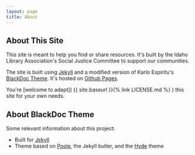 ```yaml
---
layout: page
title: About
---
```


## About This Site  

This site is meant to help you find or share resources. It's built by the Idaho Library Association's Social Justice Committee to support our communities.  

The site is built using [Jekyll](https://jekyllrb.com) and a modified version of Karlo Espiritu's [BlackDoc Theme](https://github.com/karloespiritu/BlackDoc). It's hosted on [Github Pages](https://pages.github.com).  

You're [welcome to adapt]( {{ site.baseurl }}{% link LICENSE.md %} ) this site for your own needs.  

## About BlackDoc Theme

Some relevant information about this project:

* Built for [Jekyll](https://jekyllrb.com)
* Theme based on [Poole](http://getpoole.com), the Jekyll butler, and the [Hyde](https://hyde.getpoole.com) theme
